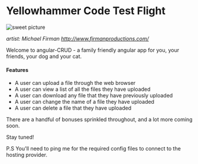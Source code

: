 # Yellowhammer Code Test Flight
![sweet picture](http://img1.wikia.nocookie.net/__cb20131125081250/steamtradingcards/images/thumb/b/b5/Gun_Monkeys_Artwork_1.jpg/800px-Gun_Monkeys_Artwork_1.jpg)

_artist: Michael Firman http://www.firmanproductions.com/_

Welcome to angular-CRUD - a family friendly angular app for you, your friends, your dog and your cat.

#### Features
- A user can upload a file through the web browser 
- A user can view a list of all the files they have uploaded 
- A user can download any file that they have previously uploaded
- A user can change the name of a file they have uploaded
- A user can delete a file that they have uploaded

There are a handful of bonuses sprinkled throughout, and a lot more coming soon.

Stay tuned!

P.S You'll need to ping me for the required config files to connect to the hosting provider.